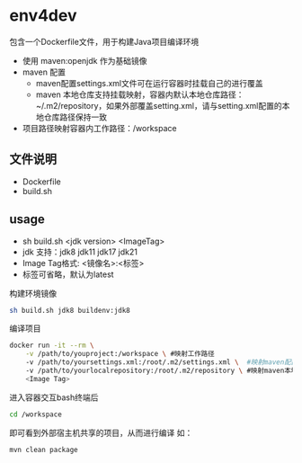 # env4dev

包含一个Dockerfile文件，用于构建Java项目编译环境

* 使用 maven:openjdk 作为基础镜像
* maven 配置
  * maven配置settings.xml文件可在运行容器时挂载自己的进行覆盖
  * maven 本地仓库支持挂载映射，容器内默认本地仓库路径：~/.m2/repository，如果外部覆盖setting.xml，请与setting.xml配置的本地仓库路径保持一致
* 项目路径映射容器内工作路径：/workspace

## 文件说明

- Dockerfile
- build.sh

## usage
- sh build.sh \<jdk version> \<ImageTag>
- jdk 支持：jdk8 jdk11 jdk17 jdk21
- Image Tag格式: <镜像名>:<标签>
- 标签可省略，默认为latest

构建环境镜像
```bash
sh build.sh jdk8 buildenv:jdk8
```

编译项目
```bash
docker run -it --rm \
    -v /path/to/youproject:/workspace \ #映射工作路径
    -v /path/to/yoursettings.xml:/root/.m2/settings.xml \  #映射maven配置文件(可选)
    -v /path/to/yourlocalrepository:/root/.m2/repository \ #映射maven本地仓库(可选)
    <Image Tag>
```

进入容器交互bash终端后
```bash
cd /workspace
```
即可看到外部宿主机共享的项目，从而进行编译
如：
```bash
mvn clean package
```